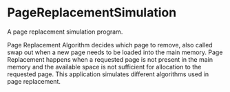 # PageReplacementSimulation

A page replacement simulation program.

Page Replacement Algorithm decides which page to remove, also called swap out when a new page needs to be loaded into the main memory. Page Replacement happens when a requested page is not present in the main memory and the available space is not sufficient for allocation to the requested page. This application simulates different algorithms used in page replacement.
